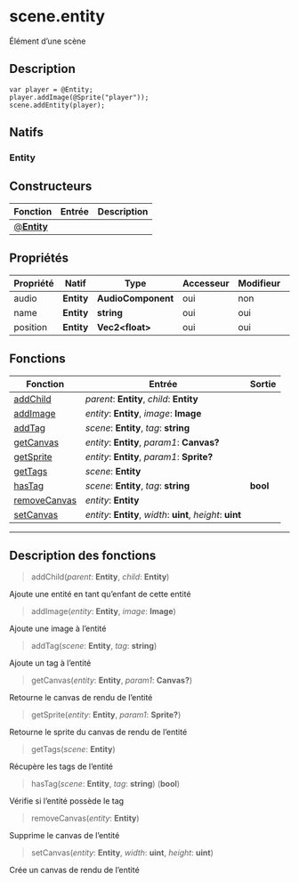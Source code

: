 # scene.entity

Élément d’une scène
## Description
```grimoire
var player = @Entity;
player.addImage(@Sprite("player"));
scene.addEntity(player);
```

## Natifs
### Entity
## Constructeurs
|Fonction|Entrée|Description|
|-|-|-|
|[@**Entity**](#ctor_0)|||
## Propriétés
|Propriété|Natif|Type|Accesseur|Modifieur|Description|
|-|-|-|-|-|-|
|audio|**Entity**|**AudioComponent**|oui|non||
|name|**Entity**|**string**|oui|oui||
|position|**Entity**|**Vec2\<float>**|oui|oui||
## Fonctions
|Fonction|Entrée|Sortie|
|-|-|-|
|[addChild](#func_0)|*parent*: **Entity**, *child*: **Entity**||
|[addImage](#func_1)|*entity*: **Entity**, *image*: **Image**||
|[addTag](#func_2)|*scene*: **Entity**, *tag*: **string**||
|[getCanvas](#func_3)|*entity*: **Entity**, *param1*: **Canvas?**||
|[getSprite](#func_4)|*entity*: **Entity**, *param1*: **Sprite?**||
|[getTags](#func_5)|*scene*: **Entity**||
|[hasTag](#func_6)|*scene*: **Entity**, *tag*: **string**|**bool**|
|[removeCanvas](#func_7)|*entity*: **Entity**||
|[setCanvas](#func_8)|*entity*: **Entity**, *width*: **uint**, *height*: **uint**||


***
## Description des fonctions

<a id="func_0"></a>
> addChild(*parent*: **Entity**, *child*: **Entity**)

Ajoute une entité en tant qu’enfant de cette entité

<a id="func_1"></a>
> addImage(*entity*: **Entity**, *image*: **Image**)

Ajoute une image à l’entité

<a id="func_2"></a>
> addTag(*scene*: **Entity**, *tag*: **string**)

Ajoute un tag à l’entité

<a id="func_3"></a>
> getCanvas(*entity*: **Entity**, *param1*: **Canvas?**)

Retourne le canvas de rendu de l’entité

<a id="func_4"></a>
> getSprite(*entity*: **Entity**, *param1*: **Sprite?**)

Retourne le sprite du canvas de rendu de l’entité

<a id="func_5"></a>
> getTags(*scene*: **Entity**)

Récupère les tags de l’entité

<a id="func_6"></a>
> hasTag(*scene*: **Entity**, *tag*: **string**) (**bool**)

Vérifie si l’entité possède le tag

<a id="func_7"></a>
> removeCanvas(*entity*: **Entity**)

Supprime le canvas de l’entité

<a id="func_8"></a>
> setCanvas(*entity*: **Entity**, *width*: **uint**, *height*: **uint**)

Crée un canvas de rendu de l’entité

